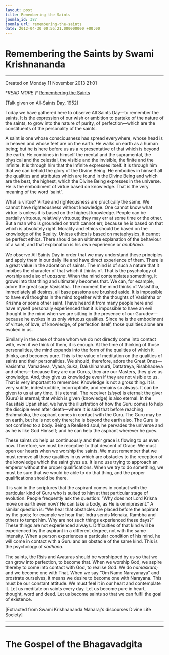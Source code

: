 ```yaml
---
layout: post
title: Remembering the Saints
joomla_id: 387
joomla_url: remembering-the-saints
date: 2012-04-30 00:56:21.000000000 +00:00
---
```

# 

# Remembering the Saints by Swami Krishnananda

* * *

Created on Monday 11 November 2013 21:01

**READ MORE \\\** [Remembering the Saints](http://www.swami-krishnananda.org/disc/disc_134.html)

(Talk given on All-Saints Day, 1952)

Today we have gathered here to observe All Saints Day—to remember the saints. It is the expression of our wish or ambition to partake of the nature of the saints, to grow into the nature of purity, of perfection—which are the constituents of the personality of the saints.

A saint is one whose consciousness has spread everywhere, whose head is in heaven and whose feet are on the earth. He walks on earth as a human being; but he is here before us as a representative of that which is beyond the earth. He combines in himself the mental and the supramental, the physical and the celestial, the visible and the invisible, the finite and the infinite. It is through him that the Infinite expresses itself. It is through him that we can behold the glory of the Divine Being. He embodies in himself all the qualities and attributes which are found in the Divine Being and which are the best, the highest, which the Divine Being expresses in the universe. He is the embodiment of virtue based on knowledge. That is the very meaning of the word 'saint'.

What is virtue? Virtue and righteousness are practically the same. We cannot have righteousness without knowledge. One cannot know what virtue is unless it is based on the highest knowledge. People can be partially virtuous, relatively virtuous; they may err at some time or the other. But a man who is grounded on truth cannot err, because he is based on that which is absolutely right. Morality and ethics should be based on the knowledge of the Reality. Unless ethics is based on metaphysics, it cannot be perfect ethics. There should be an ultimate explanation of the behaviour of a saint, and that explanation is his own experience or _anubhava._

We observe All Saints Day in order that we may understand these principles and apply them in our daily life and have direct experience of them. There is a great value in the adoration of saints. The mind is of such a nature that it imbibes the character of that which it thinks of. That is the psychology of worship and also of _upasana_. When the mind contemplates something, it grows into that thing and ultimately becomes that. We can, for example, adore the great sage Vasishtha. The moment the mind thinks of Vasishtha, immediately all desires, all base passions are brushed aside. It is impossible to have evil thoughts in the mind together with the thoughts of Vasishtha or Krishna or some other saint. I have heard it from many people here and have myself personally experienced that it is impossible to have an evil thought in the mind when we are sitting in the presence of our Gurudev—because he evokes in us only virtuous qualities. Since he is the embodiment of virtue, of love, of knowledge, of perfection itself, those qualities alone are evoked in us.

Similarly in the case of those whom we do not directly come into contact with, even if we think of them, it is enough. At the time of thinking of those personalities, the mind expands into the form of the qualities of which it thinks, and becomes pure. This is the value of meditation on the qualities of saints and their personalities. We should, therefore, adore the Great Ones—Vasishtha, Vamadeva, Vyasa, Suka, Dakshinamurti, Dattatreya, Risabhadeva and others—because they are our Gurus, they are our Masters, they give us knowledge. And, they give us knowledge even if they are not visible to us. That is very important to remember. Knowledge is not a gross thing. It is very subtle, indestructible, incorruptible, and remains so always. It can be given to us at any time. It is eternal. The receiver (_sisya_) is eternal; the giver (Guru) is eternal; that which is given (knowledge) is also eternal. In the Kausitaki Upanishad, we have the illustration of how the Guru comes to help the disciple even after death—where it is said that before reaching Brahmaloka, the aspirant comes in contact with the Guru. The Guru may be on earth, but he is not only there; he is beyond the earth also. The Guru is not confined to a body. Being a Realised soul, he pervades the universe and as he is like God Himself; and he can help the aspirant wherever he goes.

These saints do help us continuously and their grace is flowing to us even now. Therefore, we must be receptive to that descent of Grace. We must open our hearts when we worship the saints. We must remember that we must remove all those qualities in us which are obstacles to the reception of the knowledge which the saint gives us. It is no use trying to approach an emperor without the proper qualifications. When we try to do something, we must be sure that we would be able to do that thing, and the proper qualifications should be there.

It is said in the scriptures that the aspirant comes in contact with the particular kind of Guru who is suited to him at that particular stage of evolution. People frequently ask the question: “Why does not Lord Krisna move on earth even now? He can take a body, as He is omnipresent.” A similar question is: “We hear that obstacles are placed before the aspirant by the gods; for example we hear that Indra sends Menaka, Rambha and others to tempt him. Why are not such things experienced these days?” These things are not experienced always. Difficulties of that kind will be experienced by the aspirant in a different degree, not with the same intensity. When a person experiences a particular condition of his mind, he will come in contact with a Guru and an obstacle of the same kind. This is the psychology of _sadhana_.

The saints, the Risis and Avataras should be worshipped by us so that we can grow into perfection, to become that. When we worship God, we aspire thereby to come into contact with God, to realise God. We do _namaskara;_ and we become one with That. When we say “Om Namo Narayanaya” and prostrate ourselves, it means we desire to become one with Narayana. This must be our constant attitude. We must feel it in our heart and contemplate it. Let us meditate on saints every day. Let us become pure in heart, thought, word and deed. Let us become saints so that we can fulfil the goal of existence.

[Extracted from Swami Krishnananda Maharaj's discourses Divine Life Society]

* * *



* * *



# The Gospel of the Bhagavadgita

